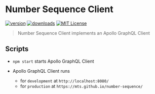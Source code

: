 # Number Sequence Client

[![version](https://img.shields.io/npm/v/number-sequence-client.svg?style=flat-square)](http://npm.im/number-sequence-client)
[![downloads](https://img.shields.io/npm/dm/number-sequence-client.svg?style=flat-square)](http://npm-stat.com/charts.html?package=number-sequence-client&from=2018-10-13)
[![MIT License](https://img.shields.io/npm/l/number-sequence-client.svg?style=flat-square)](http://opensource.org/licenses/MIT)

> Number Sequence Client implements an Apollo GraphQL Client

## Scripts

- `npm start` starts Apollo GraphQL Client

- Apollo GraphQL Client runs
  - for `development` at `http://localhost:8080/`
  - for `production` at `https://mts.github.io/number-sequence/`

